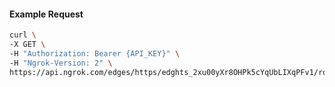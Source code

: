 <!-- Code generated for API Clients. DO NOT EDIT. -->

#### Example Request

```bash
curl \
-X GET \
-H "Authorization: Bearer {API_KEY}" \
-H "Ngrok-Version: 2" \
https://api.ngrok.com/edges/https/edghts_2xu00yXr8OHPk5cYqUbLIXqPFv1/routes/edghtsrt_2xu010JIW2gY04RciYRdWGiaPaM/compression
```
